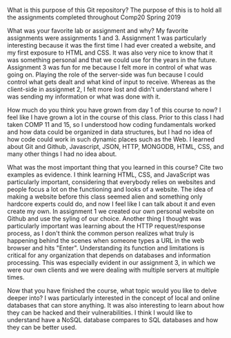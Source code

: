 What is this purpose of this Git repository? 
The purpose of this is to hold all the assignments completed throughout Comp20 Spring 2019

What was your favorite lab or assignment and why?
My favorite assignments were assignments 1 and 3. Assignment 1 was particularly interesting because it was the first time I had ever created a website, and my first exposure to HTML and CSS. It was also very nice to know that it was something personal and that we could use for the years in the future. Assignment 3 was fun for me because I felt more in control of what was going on. Playing the role of the server-side was fun because I could control what gets dealt and what kind of input to receive. Whereas as the client-side in assignmet 2, I felt more lost and didn't understand where I was sending my information or what was done with it.

How much do you think you have grown from day 1 of this course to now?
I feel like I have grown a lot in the course of this class. Prior to this class I had taken COMP 11 and 15, so I understood how coding fundamentals worked and how data could be organized in data structures, but I had no idea of how code could work in such dynamic places such as the Web. I learned about Git and Github, Javascript, JSON, HTTP, MONGODB, HTML, CSS, and many other things I had no idea about. 

What was the most important thing that you learned in this course? Cite two examples as evidence.
I think learning HTML, CSS, and JavaScript was particularly important, considering that everybody relies on websites and people focus a lot on the functioning and looks of a website. The idea of making a website before this class seemed alien and something only hardcore experts could do, and now I feel like I can talk about it and even create my own. In assignment 1 we created our own personal website on Github and use the syling of our choice. Another thing I thought was particularly important was learning about the HTTP request/response process, as I don't think the common person realizes what truly is happening behind the scenes when someone types a URL in the web browser and hits "Enter". Understanding its function and limitations is critical for any organization that depends on databases and information processing. This was especially evident in our assignment 3, in which we were our own clients and we were dealing with multiple servers at multiple times.  

Now that you have finished the course, what topic would you like to delve deeper into?
I was particularly interested in the concept of local and online databases that can store anything. It was also interesting to learn about how they can be hacked and their vulnerabilities. I think I would like to understand have a NoSQL database compares to SQL databases and how they can be better used. 